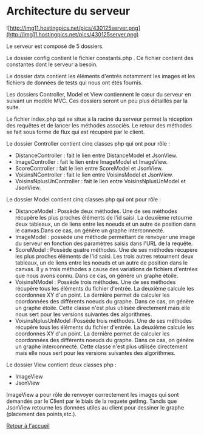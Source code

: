 # Architecture du serveur #

![http://img11.hostingpics.net/pics/430125server.png](http://img11.hostingpics.net/pics/430125server.png)

Le serveur est composé de 5 dossiers.

Le dossier config contient le fichier constants.php . Ce fichier contient des constantes dont le serveur a besoin.

Le dossier data contient les éléments d'entrés notamment les images et les fichiers de données de tests qui nous ont étés fournis.

Les dossiers Controller, Model et View contiennent le cœur du serveur en suivant un modèle MVC. Ces dossiers seront un peu plus détaillés par la suite.

Le fichier index.php qui se situe a la racine du serveur permet la réception des requêtes et de lancer les méthodes associés. Le retour des méthodes se fait sous forme de flux qui est récupéré par le client.

Le dossier Controller contient cinq classes php qui ont pour rôle :

  * DistanceController : fait le lien entre DistanceModel et JsonView.
  * ImageController : fait le lien entre ImageModel et ImageView.
  * ScoreController : fait le lien entre ScoreModel et JsonView.
  * VoisinsNController : fait le lien entre VoisinsModel et JsonView.
  * VoisinsNplusUnController : fait le lien entre VoisinsNplusUnModel et JsonView.

Le dossier Model contient cinq classes php qui ont pour rôle :

  * DistanceModel : Possède deux méthodes. Une de ses méthodes récupère les plus proches éléments de l'id saisi. La deuxième retourne deux tableaux, un de liens entre les noeuds et un autre de position dans le canvas.Dans ce cas, on génère un graphe interconnecté.
  * ImageModel : possède une méthode permettant de renvoyer une image du serveur en fonction des paramètres saisis dans l'URL de la requête.
  * ScoreModel : Possède quatre méthodes. Une de ses méthodes récupère les plus proches éléments de l'id saisi. Les trois autres retournent deux tableaux, un de liens entre les noeuds et un autre de position dans le canvas. Il y a trois méthodes a cause des variations de fichiers d'entrées que nous avons connu. Dans ce cas, on génère un graphe étoile.
  * VoisinsNModel : Possède trois méthodes. Une de ses méthodes récupère tous les éléments du fichier d'entrée. La deuxième calcule les coordonnes XY d'un point. La dernière permet de calculer les coordonnées des différents noeuds du graphe. Dans ce cas, on génère un graphe étoile. Cette classe n'est plus utilisée directement mais elle nous sert pour les versions suivantes des algorithmes.
  * VoisinsNplusUnModel :Possède trois méthodes. Une de ses méthodes récupère tous les éléments du fichier d'entrée. La deuxième calcule les coordonnes XY d'un point. La dernière permet de calculer les coordonnées des différents noeuds du graphe. Dans ce cas, on génère un graphe interconnecté. Cette classe n'est plus utilisée directement mais elle nous sert pour les versions suivantes des algorithmes.

Le dossier View contient deux classes php :
  * ImageView
  * JsonView

ImageView a pour rôle de renvoyer correctement les images qui sont demandés par le Client par le biais de la requete getImg. Tandis que JsonView retourne les données utiles au client pour dessiner le graphe (placement des points,etc.).


[Retour à l'accueil](http://code.google.com/p/mitic-projet-2/wiki/accueil)